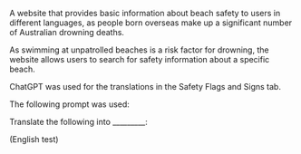 A website that provides basic information about beach safety to users in different languages, as people born overseas make up a significant number of Australian drowning deaths.

As swimming at unpatrolled beaches is a risk factor for drowning, the website allows users to search for safety information about a specific beach.



ChatGPT was used for the translations in the Safety Flags and Signs tab.

The following prompt was used:

Translate the following into _________:

(English test)
